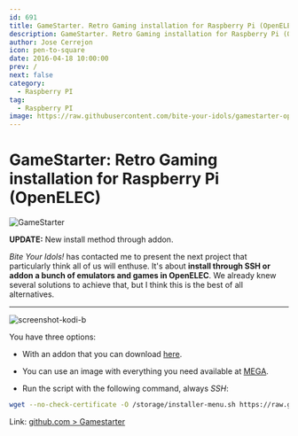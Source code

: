 ```yaml
---
id: 691
title: GameStarter. Retro Gaming installation for Raspberry Pi (OpenELEC)
description: GameStarter. Retro Gaming installation for Raspberry Pi (OpenELEC)
author: Jose Cerrejon
icon: pen-to-square
date: 2016-04-18 10:00:00
prev: /
next: false
category:
  - Raspberry PI
tag:
  - Raspberry PI
image: https://raw.githubusercontent.com/bite-your-idols/gamestarter-openelec/master/assets/gamestarter-logo.jpg
---
```


# GameStarter: Retro Gaming installation for Raspberry Pi (OpenELEC)

![GameStarter](https://raw.githubusercontent.com/bite-your-idols/gamestarter-openelec/master/assets/gamestarter-logo.jpg)

**UPDATE:** New install method through addon.

*Bite Your Idols!* has contacted me to present the next project that particularly think all of us will enthuse. It's about **install through SSH or addon a bunch of emulators and games in OpenELEC**. We already knew several solutions to achieve that, but I think this is the best of all alternatives.

- - -
![screenshot-kodi-b](/images/2016/04/screenshot-kodi-b.png)

You have three options:

* With an addon that you can download [here](https://github.com/bite-your-idols/gamestarter/releases/download/2.0.0/script.gamestarter-v2.0.0.zip).

* You can use an image with everything you need available at [MEGA](https://mega.nz/#F!aMcBHaBS!zAi2_Iz_zPzxWeLxJzEA4g).

* Run the script with the following command, always *SSH*:

```bash
wget --no-check-certificate -O /storage/installer-menu.sh https://raw.githubusercontent.com/bite-your-idols/gamestarter-openelec/master/installer-menu.sh && sh /storage/installer-menu.sh
```

Link: [github.com > Gamestarter](https://github.com/bite-your-idols/Gamestarter-Pi)
